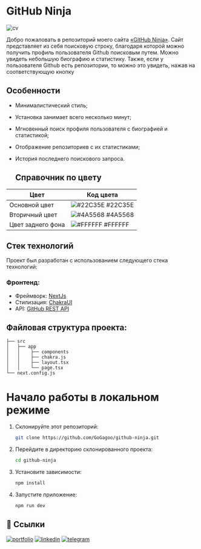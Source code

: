 # GitHub Ninja

![cv](https://i.postimg.cc/sxwyFJFG/252shots-so.jpg)

Добро пожаловать в репозиторий моего сайта [«GitHub Ninja»](https://github-ninja.vercel.app/). Сайт представляет из себя поисковую строку, благодаря которой можно получить профиль пользователя Github поисковым путем. Можно увидеть небольшую биографию и статистику. Также, если у пользователя Github есть репозитории, то можно это увидеть, нажав на соответствующую кнопку

## Особенности

- Минималистический стиль;
- Установка занимает всего несколько минут;
- Мгновенный поиск профиля пользователя с биографией и статистикой;
- Отображение репозиториев с их статистиками;
- История последнего поискового запроса.


  ## Справочник по цвету
| Цвет             | Код цвета                                                                |
| ----------------- | ------------------------------------------------------------------ |
| Основной цвет | ![#22C35E](https://via.placeholder.com/10/22C35E?text=+) #22C35E |
| Вторичный цвет | ![#4A5568](https://via.placeholder.com/10/4A5568?text=+) #4A5568 |
| Цвет заднего фона | ![#FFFFFF](https://via.placeholder.com/10/FFFFFF?text=+) #FFFFFF |


## Стек технологий

Проект был разработан с использованием следующего стека технологий:

### Фронтенд:

- Фреймворк: [NextJs](https://nextjs.org/)
- Стилизация: [ChakraUI](https://chakra-ui.com/)
- API: [GitHub REST API](https://docs.github.com/en/rest?apiVersion=2022-11-28)

## Файловая структура проекта:


```
├── src
│   ├── app
│   │    ├── components
│   │    ├── chakra.js
│   │    ├── layout.tsx
│   │    └── page.tsx
└── next.config.js 
 ```



# Начало работы в локальном режиме

1. Склонируйте этот репозиторий:

   ```bash
   git clone https://github.com/GoGagoo/github-ninja.git
   ```

2. Перейдите в директорию склонированного проекта:

   ```bash
   cd github-ninja
   ```

3. Установите зависимости:

   ```bash
   npm install
   ```

4. Запустите приложение:

   ```bash
   npm run dev

## 🔗 Ссылки
[![portfolio](https://img.shields.io/badge/my_portfolio-000?style=for-the-badge&logo=ko-fi&logoColor=white)](https://gogagoo-portfolio.vercel.app/)
[![linkedin](https://img.shields.io/badge/linkedin-0A66C2?style=for-the-badge&logo=linkedin&logoColor=white)](https://www.linkedin.com/in/gagikantonyan/)
[![telegram](https://img.shields.io/badge/telegram-1DA1F2?style=for-the-badge&logo=telegram&logoColor=white)](https://t.me/doubleG_json)
